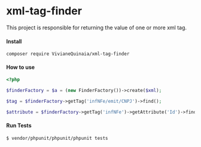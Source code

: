 # xml-tag-finder
 This project is responsible for returning the value of one or more xml tag.

#### Install

```
composer require VivianeQuinaia/xml-tag-finder
```

#### How to use
```php
<?php

$finderFactory = $a = (new FinderFactory())->create($xml);

$tag = $finderFactory->getTag('infNFe/emit/CNPJ')->find();

$attribute = $finderFactory->getTag('infNFe')->getAttribute('Id')->find();
```

#### Run Tests
```
$ vendor/phpunit/phpunit/phpunit tests
```